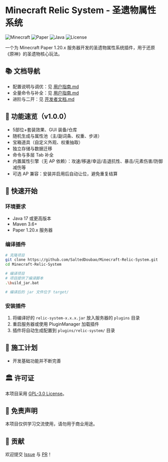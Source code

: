 # Minecraft Relic System - 圣遗物属性系统

![Minecraft](https://img.shields.io/badge/Minecraft-1.20.x-green)
![Paper](https://img.shields.io/badge/Paper-1.20.x-blue)
![Java](https://img.shields.io/badge/Java-17-orange)
![License](https://img.shields.io/badge/License-GPL--3.0-blue)

一个为 Minecraft Paper 1.20.x 服务器开发的圣遗物属性系统插件，用于还原《原神》的圣遗物核心玩法。

## 📚 文档导航
- 配置说明与调优：见 [用户指南.md](docs/用户指南.md)
- 全量命令与补全：见 [用户指南.md](docs/用户指南.md)
- 进阶与二开：见 [开发者文档.md](docs/开发者文档.md)

## 🔎 功能速览（v1.0.0）
- 5部位+套装效果、GUI 装备/仓库
- 随机生成与属性池（主/副词条、权重、步进）
- 宝箱道具（自定义外观、权重抽取）
- 独立存储与数据迁移
- 命令与多层 Tab 补全
- 内置属性引擎（无 AP 依赖）：攻速/移速/幸运/击退抗性、暴击/元素伤害/防御减伤等
- 可选 AP 兼容：安装并启用后自动让位，避免重复结算

## 🚀 快速开始

### 环境要求
- Java 17 或更高版本
- Maven 3.6+
- Paper 1.20.x 服务器

### 编译插件
```bash
# 克隆项目
git clone https://github.com/SaltedDoubao/Minecraft-Relic-System.git
cd Minecraft-Relic-System

# 编译项目
# 项目提供了编译脚本
.\build_jar.bat 

# 编译后的 jar 文件位于 target/
```

### 安装插件
1. 将编译好的 `relic-system-x.x.x.jar` 放入服务器的 `plugins` 目录
2. 重启服务器或使用 PluginManager 加载插件
3. 插件将自动生成配置到 `plugins/relic-system/` 目录

## 🚧 施工计划
- 开发基础功能并不断完善
 
## 🏛️ 许可证
本项目采用 [GPL-3.0 License](LICENSE)。
 
## 📜 免责声明
本项目仅供学习交流使用，请勿用于商业用途。

## 🤝 贡献
欢迎提交 [Issue](../../issues) 与 [PR](../../pulls)！

